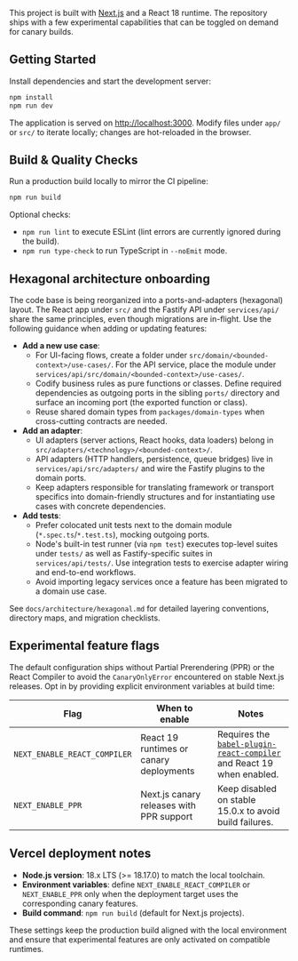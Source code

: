 This project is built with [Next.js](https://nextjs.org) and a React 18 runtime. The repository ships with a few experimental
capabilities that can be toggled on demand for canary builds.

## Getting Started

Install dependencies and start the development server:

```bash
npm install
npm run dev
```

The application is served on [http://localhost:3000](http://localhost:3000). Modify files under `app/` or `src/` to iterate
locally; changes are hot-reloaded in the browser.

## Build & Quality Checks

Run a production build locally to mirror the CI pipeline:

```bash
npm run build
```

Optional checks:

- `npm run lint` to execute ESLint (lint errors are currently ignored during the build).
- `npm run type-check` to run TypeScript in `--noEmit` mode.

## Hexagonal architecture onboarding

The code base is being reorganized into a ports-and-adapters (hexagonal) layout. The React app under `src/` and the
Fastify API under `services/api/` share the same principles, even though migrations are in-flight. Use the following
guidance when adding or updating features:

- **Add a new use case**:
  - For UI-facing flows, create a folder under `src/domain/<bounded-context>/use-cases/`. For the API service, place the
    module under `services/api/src/domain/<bounded-context>/use-cases/`.
  - Codify business rules as pure functions or classes. Define required dependencies as outgoing ports in the sibling
    `ports/` directory and surface an incoming port (the exported function or class).
  - Reuse shared domain types from `packages/domain-types` when cross-cutting contracts are needed.
- **Add an adapter**:
  - UI adapters (server actions, React hooks, data loaders) belong in `src/adapters/<technology>/<bounded-context>/`.
  - API adapters (HTTP handlers, persistence, queue bridges) live in `services/api/src/adapters/` and wire the Fastify
    plugins to the domain ports.
  - Keep adapters responsible for translating framework or transport specifics into domain-friendly structures and for
    instantiating use cases with concrete dependencies.
- **Add tests**:
  - Prefer colocated unit tests next to the domain module (`*.spec.ts`/`*.test.ts`), mocking outgoing ports.
  - Node's built-in test runner (via `npm test`) executes top-level suites under `tests/` as well as Fastify-specific
    suites in `services/api/tests/`. Use integration tests to exercise adapter wiring and end-to-end workflows.
  - Avoid importing legacy services once a feature has been migrated to a domain use case.

See `docs/architecture/hexagonal.md` for detailed layering conventions, directory maps, and migration checklists.

## Experimental feature flags

The default configuration ships without Partial Prerendering (PPR) or the React Compiler to avoid the `CanaryOnlyError`
encountered on stable Next.js releases. Opt in by providing explicit environment variables at build time:

| Flag | When to enable | Notes |
| --- | --- | --- |
| `NEXT_ENABLE_REACT_COMPILER` | React 19 runtimes or canary deployments | Requires the [`babel-plugin-react-compiler`](https://www.npmjs.com/package/babel-plugin-react-compiler) and React 19 when enabled. |
| `NEXT_ENABLE_PPR` | Next.js canary releases with PPR support | Keep disabled on stable 15.0.x to avoid build failures. |

## Vercel deployment notes

- **Node.js version**: 18.x LTS (>= 18.17.0) to match the local toolchain.
- **Environment variables**: define `NEXT_ENABLE_REACT_COMPILER` or `NEXT_ENABLE_PPR` only when the deployment target uses the
  corresponding canary features.
- **Build command**: `npm run build` (default for Next.js projects).

These settings keep the production build aligned with the local environment and ensure that experimental features are only
activated on compatible runtimes.
